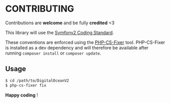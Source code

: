 CONTRIBUTING
============

Contributions are **welcome** and be fully **credited** <3

This library will use the [Symfony2 Coding Standard](http://symfony.com/doc/current/contributing/code/standards.html).

These conventions are enforced using the [PHP-CS-Fixer](https://github.com/fabpot/PHP-CS-Fixer) tool. PHP-CS-Fixer is installed as a dev dependency and will therefore be available after running `composer install` or `composer update`.

Usage
-----

``` bash
$ cd /path/to/DigitalOceanV2
$ php-cs-fixer fix
```

**Happy coding** !
